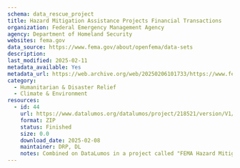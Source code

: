 ```yaml
---
schema: data_rescue_project 
title: Hazard Mitigation Assistance Projects Financial Transactions
organization: Federal Emergency Management Agency
agency: Department of Homeland Security
websites: fema.gov
data_source: https://www.fema.gov/about/openfema/data-sets
description: 
last_modified: 2025-02-11
metadata_available: Yes
metadata_url: https://web.archive.org/web/20250206101733/https://www.fema.gov/openfema-data-page/hazard-mitigation-assistance-projects-financial-transactions-v1
category:
  - Humanitarian & Disaster Relief 
  - Climate & Environment 
resources:
  - id: 44
    url: https://www.datalumos.org/datalumos/project/218521/version/V1/view
    format: ZIP
    status: Finished
    size: 0.0
    download_date: 2025-02-08
    maintainer: DRP, DL
    notes: Combined on DataLumos in a project called "FEMA Hazard Mitigation Assistance Data"
---
```


